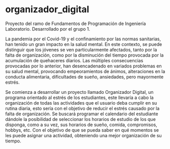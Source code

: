 # organizador_digital
Proyecto del ramo de Fundamentos de Programación de Ingeniería Laboratorio.
Desarrollado por el grupo 1.

La pandemia por el Covid-19 y el confinamiento por las normas sanitarias, han tenido un 
gran impacto en la salud mental. En este contexto, se puede distinguir que los jóvenes 
se ven particularmente afectados, tanto por la falta de organización, como por la 
disminución del tiempo provocada por la acumulación de quehaceres diarios. Las múltiples 
consecuencias provocadas por lo anterior, han desencadenado en variados problemas en su 
salud mental, provocando empeoramientos de ánimos, alteraciones en la conducta 
alimentaria, dificultades de sueño, ansiedades, pero mayormente estrés. 

Se comienza a desarrollar un proyecto llamado Organizador Digital, un programa orientado 
al estrés de los estudiantes, este llevaría a cabo la organización de todas las 
actividades que el usuario deba cumplir en su rutina diaria, esto sería con el objetivo 
de reducir el estrés causado por la falta de organización. Se buscará programar el 
calendario del estudiante dándole la posibilidad de  seleccionar los horarios de estudio 
de los que disponga, como a su vez, sus horarios de sueño, comida, compromisos, hobbys, 
etc. Con el objetivo de que se pueda saber en qué momentos se les puede asignar una 
actividad, obteniendo una mejor organización de su tiempo.
